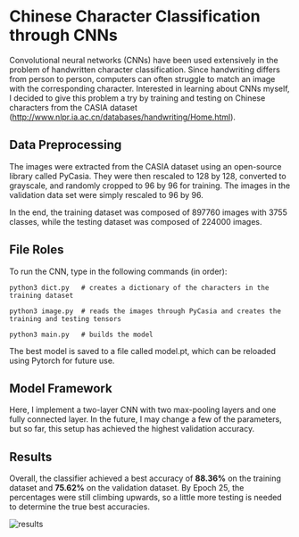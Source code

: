 # Chinese Character Classification through CNNs

Convolutional neural networks (CNNs) have been used extensively in the problem of handwritten character classification. Since handwriting differs from person to person, computers can often struggle to match an image with the corresponding character. Interested in learning about CNNs myself, I decided to give this problem a try by training and testing on Chinese characters from the CASIA dataset (http://www.nlpr.ia.ac.cn/databases/handwriting/Home.html).

## Data Preprocessing

The images were extracted from the CASIA dataset using an open-source library called PyCasia. They were then rescaled to 128 by 128, converted to grayscale, and randomly cropped to 96 by 96 for training. The images in the validation data set were simply rescaled to 96 by 96.

In the end, the training dataset was composed of 897760 images with 3755 classes, while the testing dataset was composed of 224000 images.

## File Roles

To run the CNN, type in the following commands (in order):
```
python3 dict.py   # creates a dictionary of the characters in the training dataset

python3 image.py  # reads the images through PyCasia and creates the training and testing tensors

python3 main.py   # builds the model
```

The best model is saved to a file called model.pt, which can be reloaded using Pytorch for future use.

## Model Framework

Here, I implement a two-layer CNN with two max-pooling layers and one fully connected layer. In the future, I may change a few of the parameters, but so far, this setup has achieved the highest validation accuracy.

## Results

Overall, the classifier achieved a best accuracy of **88.36%** on the training dataset and **75.62%** on the validation dataset. By Epoch 25, the percentages were still climbing upwards, so a little more testing is needed to determine the true best accuracies.

![results](https://raw.githubusercontent.com/williamhu99/chinese-character-classifier/master/Images/results.png)
